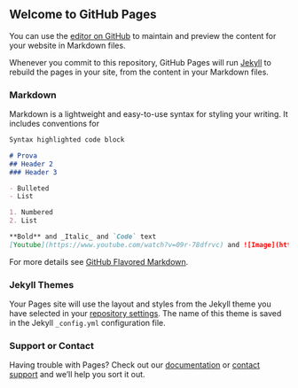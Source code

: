 ## Welcome to GitHub Pages

You can use the [editor on GitHub](https://github.com/PolRecasensSarra/Pol-Recasens/edit/master/index.md) to maintain and preview the content for your website in Markdown files.

Whenever you commit to this repository, GitHub Pages will run [Jekyll](https://jekyllrb.com/) to rebuild the pages in your site, from the content in your Markdown files.

### Markdown

Markdown is a lightweight and easy-to-use syntax for styling your writing. It includes conventions for

```markdown
Syntax highlighted code block

# Prova
## Header 2
### Header 3

- Bulleted
- List

1. Numbered
2. List

**Bold** and _Italic_ and `Code` text
[Youtube](https://www.youtube.com/watch?v=09r-78dfrvc) and ![Image](https://static.anime21.blog.br/2017/10/CAPA-.jpg)
```

For more details see [GitHub Flavored Markdown](https://guides.github.com/features/mastering-markdown/).

### Jekyll Themes

Your Pages site will use the layout and styles from the Jekyll theme you have selected in your [repository settings](https://github.com/PolRecasensSarra/Pol-Recasens/settings). The name of this theme is saved in the Jekyll `_config.yml` configuration file.

### Support or Contact

Having trouble with Pages? Check out our [documentation](https://help.github.com/categories/github-pages-basics/) or [contact support](https://github.com/contact) and we’ll help you sort it out.
